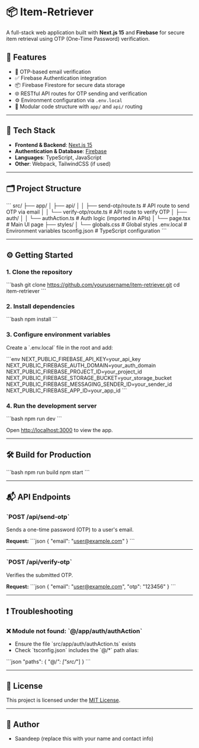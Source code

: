 # 📦 Item-Retriever

A full-stack web application built with **Next.js 15** and **Firebase** for secure item retrieval using OTP (One-Time Password) verification.

## 🚀 Features

- 🔐 OTP-based email verification
- ✅ Firebase Authentication integration
- 📦 Firebase Firestore for secure data storage
- 🌐 RESTful API routes for OTP sending and verification
- ⚙️ Environment configuration via `.env.local`
- 📁 Modular code structure with `app/` and `api/` routing

---

## 🧰 Tech Stack

- **Frontend & Backend**: [Next.js 15](https://nextjs.org/)
- **Authentication & Database**: [Firebase](https://firebase.google.com/)
- **Languages**: TypeScript, JavaScript
- **Other**: Webpack, TailwindCSS (if used)

---

## 🗂️ Project Structure

\`\`\`
src/
├── app/
│   ├── api/
│   │   ├── send-otp/route.ts     # API route to send OTP via email
│   │   └── verify-otp/route.ts   # API route to verify OTP
│   ├── auth/
│   │   └── authAction.ts         # Auth logic (imported in APIs)
│   └── page.tsx                  # Main UI page
├── styles/
│   └── globals.css               # Global styles
.env.local                        # Environment variables
tsconfig.json                     # TypeScript configuration
\`\`\`

---

## ⚙️ Getting Started

### 1. Clone the repository

\`\`\`bash
git clone https://github.com/yourusername/item-retriever.git
cd item-retriever
\`\`\`

### 2. Install dependencies

\`\`\`bash
npm install
\`\`\`

### 3. Configure environment variables

Create a \`.env.local\` file in the root and add:

\`\`\`env
NEXT_PUBLIC_FIREBASE_API_KEY=your_api_key
NEXT_PUBLIC_FIREBASE_AUTH_DOMAIN=your_auth_domain
NEXT_PUBLIC_FIREBASE_PROJECT_ID=your_project_id
NEXT_PUBLIC_FIREBASE_STORAGE_BUCKET=your_storage_bucket
NEXT_PUBLIC_FIREBASE_MESSAGING_SENDER_ID=your_sender_id
NEXT_PUBLIC_FIREBASE_APP_ID=your_app_id
\`\`\`

### 4. Run the development server

\`\`\`bash
npm run dev
\`\`\`

Open [http://localhost:3000](http://localhost:3000) to view the app.

---

## 🛠️ Build for Production

\`\`\`bash
npm run build
npm start
\`\`\`

---

## 📬 API Endpoints

### \`POST /api/send-otp\`
Sends a one-time password (OTP) to a user's email.

**Request:**
\`\`\`json
{
  "email": "user@example.com"
}
\`\`\`

---

### \`POST /api/verify-otp\`
Verifies the submitted OTP.

**Request:**
\`\`\`json
{
  "email": "user@example.com",
  "otp": "123456"
}
\`\`\`

---

## ❗ Troubleshooting

### ❌ Module not found: \`@/app/auth/authAction\`

- Ensure the file \`src/app/auth/authAction.ts\` exists
- Check \`tsconfig.json\` includes the \`@/*\` path alias:

\`\`\`json
"paths": {
  "@/*": ["src/*"]
}
\`\`\`

---

## 📄 License

This project is licensed under the [MIT License](LICENSE).

---

## 👤 Author

- Saandeep (replace this with your name and contact info)
